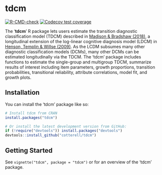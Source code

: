 
<!-- README.md is generated from README.Rmd. Please edit that file -->

# tdcm

<!-- badges: start -->

[![R-CMD-check](https://github.com/cotterell/tdcm/actions/workflows/R-CMD-check.yaml/badge.svg)](https://github.com/cotterell/tdcm/actions/workflows/R-CMD-check.yaml)
[![Codecov test
coverage](https://codecov.io/gh/cotterell/tdcm/branch/main/graph/badge.svg)](https://app.codecov.io/gh/cotterell/tdcm?branch=main)
<!-- badges: end -->

The ‘**tdcm**’ R package lets users estimate the transition diagnostic
classification model (TDCM) described in [Madison & Bradshaw
(2018)](https://doi.org/10.1007/s11336-018-9638-5), a longitudinal
extension of the log-linear cognitive diagnosis model (LDCM) in [Henson,
Templin & Willse (2009)](https://doi.org/10.1007/s11336-008-9089-5). As
the LCDM subsumes many other diagnostic classification models (DCMs),
many other DCMs can be estimated longitudinally via the TDCM. The ‘tdcm’
package includes functions to estimate the single-group and multigroup
TDCM, summarize results of interest including item parameters, growth
proportions, transition probabilities, transitional reliability,
attribute correlations, model fit, and growth plots.

## Installation

You can install the ‘tdcm’ package like so:

<div class=".pkgdown-release">

``` r
# Install tdcm from CRAN
install.packages("tdcm")
```

</div>

``` r
# Or install the latest development version from GitHub:
if (!require("devtools")) install.packages("devtools")
devtools::install_github("cotterell/tdcm")
```

## Getting Started

See `vignette("tdcm", package = "tdcm")` or for an overview of the
‘tdcm’ package.
